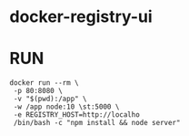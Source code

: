 # docker-registry-ui

RUN
===

```
docker run --rm \
 -p 80:8080 \
 -v "$(pwd):/app" \
 -w /app node:10 \st:5000 \
 -e REGISTRY_HOST=http://localho
 /bin/bash -c "npm install && node server"
```
